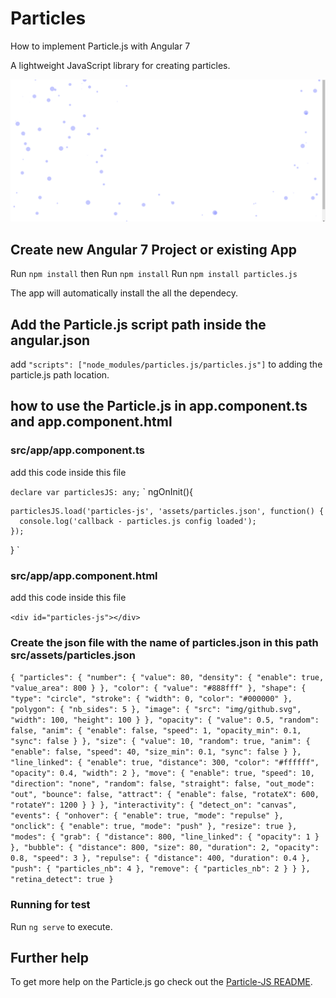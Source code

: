 # Particles

How to implement Particle.js with Angular 7

A lightweight JavaScript library for creating particles.

![Test Image 4](https://github.com/Only1Ryu/Particles-JS/blob/master/Screenshot%20from%202019-02-25%2016-45-08.png)

## Create new Angular 7 Project or existing App

Run `npm install` 
then Run `npm install` 
Run `npm install particles.js` 

The app will automatically install the all the dependecy.

## Add the Particle.js script path inside the angular.json

add `"scripts": ["node_modules/particles.js/particles.js"]` to adding the particle.js path location.

## how to use the Particle.js in app.component.ts and app.component.html

### src/app/app.component.ts

add this code inside this file

`declare var particlesJS: any;`
`
  ngOnInit(){
    
    particlesJS.load('particles-js', 'assets/particles.json', function() {
      console.log('callback - particles.js config loaded');
    });
    
  }
`

### src/app/app.component.html
 
add this code inside this file

`<div id="particles-js"></div>`

### Create the json file with the name of particles.json in this path src/assets/particles.json

`
{
    "particles": {
      "number": {
        "value": 80,
        "density": {
          "enable": true,
          "value_area": 800
        }
      },
      "color": {
        "value": "#888fff"
      },
      "shape": {
        "type": "circle",
        "stroke": {
          "width": 0,
          "color": "#000000"
        },
        "polygon": {
          "nb_sides": 5
        },
        "image": {
          "src": "img/github.svg",
          "width": 100,
          "height": 100
        }
      },
      "opacity": {
        "value": 0.5,
        "random": false,
        "anim": {
          "enable": false,
          "speed": 1,
          "opacity_min": 0.1,
          "sync": false
        }
      },
      "size": {
        "value": 10,
        "random": true,
        "anim": {
          "enable": false,
          "speed": 40,
          "size_min": 0.1,
          "sync": false
        }
      },
      "line_linked": {
        "enable": true,
        "distance": 300,
        "color": "#ffffff",
        "opacity": 0.4,
        "width": 2
      },
      "move": {
        "enable": true,
        "speed": 10,
        "direction": "none",
        "random": false,
        "straight": false,
        "out_mode": "out",
        "bounce": false,
        "attract": {
          "enable": false,
          "rotateX": 600,
          "rotateY": 1200
        }
      }
    },
    "interactivity": {
      "detect_on": "canvas",
      "events": {
        "onhover": {
          "enable": true,
          "mode": "repulse"
        },
        "onclick": {
          "enable": true,
          "mode": "push"
        },
        "resize": true
      },
      "modes": {
        "grab": {
          "distance": 800,
          "line_linked": {
            "opacity": 1
          }
        },
        "bubble": {
          "distance": 800,
          "size": 80,
          "duration": 2,
          "opacity": 0.8,
          "speed": 3
        },
        "repulse": {
          "distance": 400,
          "duration": 0.4
        },
        "push": {
          "particles_nb": 4
        },
        "remove": {
          "particles_nb": 2
        }
      }
    },
    "retina_detect": true
  }
`

### Running for test

Run `ng serve` to execute.

## Further help

To get more help on the Particle.js go check out the [Particle-JS README](https://vincentgarreau.com/particles.js/).

